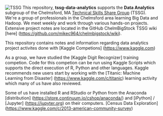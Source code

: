 ![TSSG](https://github.com/mikec964/chelmbigstock/blob/master/TSSGwiki.png) This repository, **tssg-data-analytics** supports the **Data Analytics** subgroup of the Chelmsford, MA [Technical Skills Share Group](https://groups.yahoo.com/neo/groups/TSSG-Chelmsford/info) (TSSG). We're a group of professionals in the Chelmsford area learning Big Data and Hadoop. We meet weekly and work through various hands-on projects. Extensive project notes are located in the GitHub  ChelmBigStock TSSG wiki [here] (https://github.com/mikec964/chelmbigstock/wiki).

This repository contains notes and information regarding data analytics project activites done with [Kaggle Competions] (https://www.kaggle.com)

As a group, we have studied the [Kaggle Digit Recognizer] training competion. 
Code for this competion can be run using Kaggle Scripts which supports the direct execution of R, Python and other languages.
Kaggle recommends new users start by working with the [Titanic: Machine Learning from Disaster] (https://www.kaggle.com/c/titanic) learning activity which many of us have also reviewed.

Some of us have installed R and RStudio or Python from the Anaconda [distribution] (https://store.continuum.io/cshop/anaconda/) and [iPython] / [Jupyter] (https://jupyter.org) on their computers.
[Census Data Exploration]
(https://www.kaggle.com/c/2013-american-community-survey)